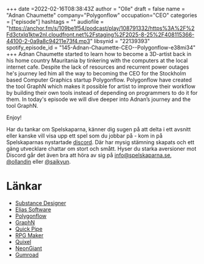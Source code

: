 +++
date =2022-02-16T08:38:43Z
author = "Olle"
draft = false
name = "Adnan Chaumette"
company="Polygonflow"
occupation="CEO"
categories = ["episode"]
hashtags = ""
audiofile = "https://anchor.fm/s/109be1f54/podcast/play/108791332/https%3A%2F%2Fd3ctxlq1ktw2nl.cloudfront.net%2Fstaging%2F2025-8-25%2F408115366-44100-2-0a9a8c94211e73f4.mp3"
libsynid = "22139393"
spotify_episode_id = "145-Adnan-Chaumette-CEO--Polygonflow-e38mi34"
+++
Adnan Chaumette started to learn how to become a 3D-artist back in his home country Mauritania by tinkering with the computers at the local internet cafe. Despite the lack of resources and recurrent power outages he's journey led him all the way to becoming the CEO for the Stockholm based Computer Graphics startup Polygonflow. Polygonflow have created the tool GraphN which makes it possible for artist to improve their workflow by building their own tools instead of depending on programmers to do it for them. In today's episode we will dive deeper into Adnan’s journey and the tool GraphN.

Enjoy!

Har du tankar om Spelskaparna, känner dig sugen på att delta i ett avsnitt eller kanske vill visa upp ett spel som du jobbar på - kom in på Spelskaparnas nystartade [discord](https://discord.gg/hBHEXss). Där har mysig stämning skapats och ett gäng utvecklare chattar om stort och smått. Hyser du starka aversioner mot Discord går det även bra att höra av sig på info@spelskaparna.se, [@ollandin](https://twitter.com/ollelandin) eller [@saikyun](https://twitter.com/Saikyun).

# Länkar
* [Substance Designer](https://www.adobe.com/se/products/substance3d-designer.html)
* [Elias Software](https://eliassoftware.com/)
* [Polygonflow](https://www.polygonflow.io/)
* [GraphN](https://www.youtube.com/watch?v=PZoucjvEeYM&ab_channel=polygonflow)
* [Quick Pipe](https://www.youtube.com/watch?v=x0WDjqNE4EA&ab_channel=AdnanChaumette)
* [RPG Maker](https://sv.wikipedia.org/wiki/RPG_Maker)
* [Quixel](https://quixel.com/)
* [NeonGiant](https://www.neongiant.se/)
* [Gumroad](https://gumroad.com/)
